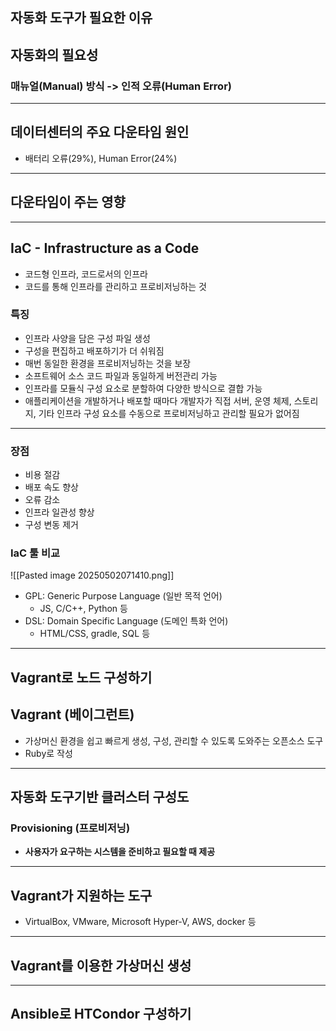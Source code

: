 ## **자동화 도구가 필요한 이유**
## 자동화의 필요성
### 매뉴얼(Manual) 방식 -> 인적 오류(Human Error)
---
## 데이터센터의 주요 다운타임 원인
- 배터리 오류(29%), Human Error(24%)

---
## 다운타임이 주는 영향
---
## IaC - Infrastructure as a Code
- 코드형 인프라, 코드로서의 인프라
- 코드를 통해 인프라를 관리하고 프로비저닝하는 것

### 특징
- 인프라 사양을 담은 구성 파일 생성
- 구성을 편집하고 배포하기가 더 쉬워짐
- 매번 동일한 환경을 프로비저닝하는 것을 보장
- 소프트웨어 소스 코드 파일과 동일하게 버전관리 가능
- 인프라를 모듈식 구성 요소로 분할하여 다양한 방식으로 결합 가능
- 애플리케이션을 개발하거나 배포할 때마다 개발자가 직접 서버, 운영 체제, 스토리지, 기타 인프라 구성 요소를 수동으로 프로비저닝하고 관리할 필요가 없어짐

---
### 장점
- 비용 절감
- 배포 속도 향상
- 오류 감소
- 인프라 일관성 향상
- 구성 변동 제거

### IaC 툴 비교

![[Pasted image 20250502071410.png]]

- GPL: Generic Purpose Language (일반 목적 언어)
	- JS, C/C++, Python 등
- DSL: Domain Specific Language (도메인 특화 언어)
	- HTML/CSS, gradle, SQL 등

---
## **Vagrant로 노드 구성하기**
## Vagrant (베이그런트)
- 가상머신 환경을 쉽고 빠르게 생성, 구성, 관리할 수 있도록 도와주는 오픈소스 도구
- Ruby로 작성
---
## 자동화 도구기반 클러스터 구성도
### Provisioning (프로비저닝)
- **사용자가 요구하는 시스템을 준비하고 필요할 때 제공**
---
## Vagrant가 지원하는 도구
- VirtualBox, VMware, Microsoft Hyper-V, AWS, docker 등
---
## Vagrant를 이용한 가상머신 생성
---
## **Ansible로 HTCondor 구성하기**
